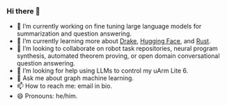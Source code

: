 ### Hi there 👋

- 🔭 I’m currently working on fine tuning large language models for summarization and question answering.
- 🌱 I’m currently learning more about [Drake](https://drake.mit.edu/), [Hugging Face](https://huggingface.co), and [Rust](https://www.rust-lang.org/).
- 👯 I’m looking to collaborate on robot task repositories, neural program synthesis, automated theorem proving, or open domain conversational question answering.
- 🤔 I’m looking for help using LLMs to control my uArm Lite 6.
- 💬 Ask me about graph machine learning.
- 📫 How to reach me: email in bio.
- 😄 Pronouns: he/him.
